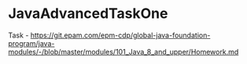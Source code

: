 # JavaAdvancedTaskOne
Task - https://git.epam.com/epm-cdp/global-java-foundation-program/java-modules/-/blob/master/modules/101_Java_8_and_upper/Homework.md
